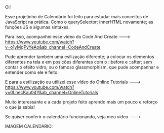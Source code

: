 Oi!

Esse projetinho de Calendário foi feito para estudar mais conceitos de JavaScript na prática. Como o querySelector; innerHTML novamente; as funções JS e algumas sintaxes.

Para isso, acompanhei esse vídeo do Code And Create ---> https://www.youtube.com/watch?v=o1yMqPyYeAo&ab_channel=CodeAndCreate

Pude aprender também uma esilização diferente;  a colocar os elementos diferentes na tela e em posições diferentes com o ::before e ::after; sem contar o efeito vidro, ou o famoso glassmorphism, que pude acompanhar e entender como ele é feito.

E para a estilização eu utilizei esse vídeo do Online Tutorials ---> https://www.youtube.com/watch?v=0LnecKau04Y&ab_channel=OnlineTutorials

Muito interessante e a cada projeto feito aprendo mais um pouco e reforço o que ja sabia!

Se quiser conferir o calendário funcionando, veja meu vídeo ---> 

IMAGEM CALENDARIO:



